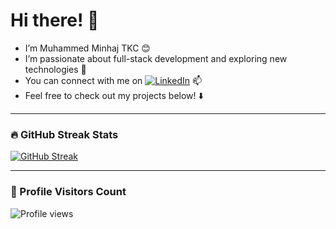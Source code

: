 # Hi there! 👋

- I’m Muhammed Minhaj TKC 😊  
- I’m passionate about full-stack development and exploring new technologies 🚀  
- You can connect with me on [![LinkedIn](https://img.shields.io/badge/LinkedIn-blue?style=flat-square&logo=linkedin)](https://www.linkedin.com/in/minhajtkc) 📫  
- Feel free to check out my projects below! ⬇️

---

### 🔥 GitHub Streak Stats

[![GitHub Streak](https://streak-stats.demolab.com/?user=Minhaj-Tkc)](https://git.io/streak-stats)

---

### 👀 Profile Visitors Count

![Profile views](https://visitor-badge.glitch.me/badge?page_id=Minhaj-Tkc.Minhaj-Tkc)
